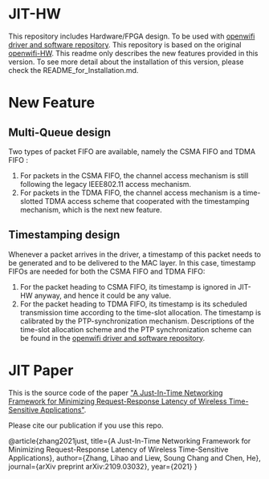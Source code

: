 # JIT-HW
This repository includes Hardware/FPGA design. To be used with [openwifi driver and software repository](https://github.com/Leo-Cheung-CUHK/openwifi-JIT). This repository is based on the original [openwifi-HW](https://github.com/open-sdr/openwifi-hw). This readme only describes the new features provided in this version. To see more detail about the installation of this version, please check the README_for_Installation.md.

# New Feature
## Multi-Queue design
Two types of packet FIFO are available, namely the CSMA FIFO and TDMA FIFO :

1) For packets in the CSMA FIFO, the channel access mechanism is still following the legacy IEEE802.11 access mechanism. 
2) For packets in the TDMA FIFO, the channel access mechanism is a time-slotted TDMA access scheme that cooperated with the timestamping mechanism, which is the next new feature. 

## Timestamping design
Whenever a packet arrives in the driver, a timestamp of this packet needs to be generated and to be delivered to the MAC layer. In this case, timestamp FIFOs are needed for both the CSMA FIFO and TDMA FIFO:

1) For the packet heading to CSMA FIFO, its timestamp is ignored in JIT-HW anyway, and hence it could be any value.
2) For the packet heading to TDMA FIFO, its timestamp is its scheduled transmission time according to the time-slot allocation. The timestamp is calibrated by the PTP-synchronization mechanism. Descriptions of the time-slot allocation scheme and the PTP synchronization scheme can be found in the [openwifi driver and software repository](https://github.com/Leo-Cheung-CUHK/JIT-SW).


# JIT Paper
This is the source code of the paper ["A Just-In-Time Networking Framework for Minimizing Request-Response Latency of Wireless Time-Sensitive Applications"](https://arxiv.org/pdf/2109.03032.pdf).

Please cite our publication if you use this repo.

@article{zhang2021just, title={A Just-In-Time Networking Framework for Minimizing Request-Response Latency of Wireless Time-Sensitive Applications}, author={Zhang, Lihao and Liew, Soung Chang and Chen, He}, journal={arXiv preprint arXiv:2109.03032}, year={2021} }
